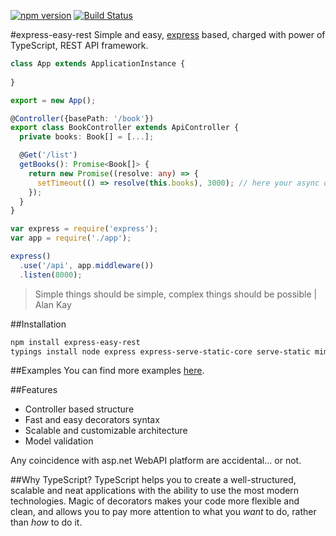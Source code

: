 [![npm version](https://badge.fury.io/js/express-easy-rest.svg)](https://badge.fury.io/js/express-easy-rest) [![Build Status](https://travis-ci.org/Odrin/express-easy-rest.svg?branch=master)](https://travis-ci.org/Odrin/express-easy-rest)

#express-easy-rest
Simple and easy, [express](https://github.com/expressjs/express/) based, charged with power of TypeScript, REST API framework.

```TypeScript
class App extends ApplicationInstance {
  
}

export = new App();
```
```TypeScript
@Controller({basePath: '/book'})
export class BookController extends ApiController {
  private books: Book[] = [...];

  @Get('/list')
  getBooks(): Promise<Book[]> {
    return new Promise((resolve: any) => {
      setTimeout(() => resolve(this.books), 3000); // here your async db call or anything else
    });
  }
}
```
```JavaScript
var express = require('express');
var app = require('./app');

express()
  .use('/api', app.middleware())
  .listen(8000);
```
>Simple things should be simple, complex things should be possible | Alan Kay

##Installation
```bash
npm install express-easy-rest
typings install node express express-serve-static-core serve-static mime
```

##Examples
You can find more examples [here](src/example).

##Features
* Controller based structure
* Fast and easy decorators syntax
* Scalable and customizable architecture
* Model validation

Any coincidence with asp.net WebAPI platform are accidental... or not.

##Why TypeScript?
TypeScript helps you to create a well-structured, scalable and neat applications with the ability to use the most modern technologies.
Magic of decorators makes your code more flexible and clean, and allows you to pay more attention to what you *want* to do, rather than *how* to do it.
